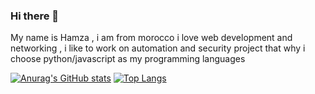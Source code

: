 ### Hi there 👋

My name is Hamza , i am from morocco i love web development and networking , i like to work on automation and security project that why i choose python/javascript as my programming languages

[![Anurag's GitHub stats](https://github-readme-stats.vercel.app/api?username=HamzaOPLEX&theme=tokyonight&show_icons=true)](https://github.com/HamzaOPLEX)
[![Top Langs](https://github-readme-stats.vercel.app/api/top-langs/?username=HamzaOPLEX&hide=jinja,shell)](https://github.com/HamzaOPLEX)
